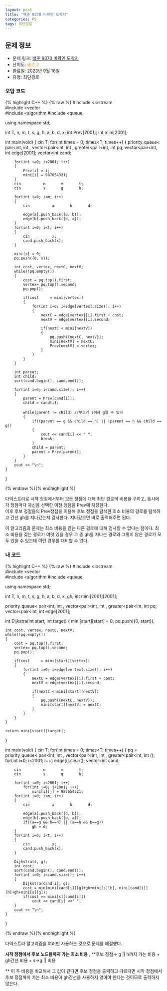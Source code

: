 ```yaml
---
layout: post
title: "백준 9370 미확인 도착지"
categories: PS
tags: 최단경로
---
```


## 문제 정보
- 문제 링크: [백준 9370 미확인 도착지](https://www.acmicpc.net/problem/9370)
- 난이도: <span style="color:#FFA500">골드 2</span>
- 완료일: 2023년 9월 16일
- 유형: 최단경로

### 오답 코드

{% highlight C++ %} {% raw %}
#include <iostream	
#include <vector	
#include <algorithm	
#include <queue	

using namespace std;

int T, n, m, t, s, g, h, a, b, d, x;
int Prev[2001];
int mini[2001];

int main(void)
{
	cin 		 T;
	for(int times = 0; times<T; times++)
	{
		priority_queue< pair<int, int	, vector<pair<int, int		, greater<pair<int, int		 	 pq;
		vector<pair<int, int		 edge[2001];
		vector<int	 cand;
		
		for(int i=0; i<2001; i++)
		{
			Prev[i] = i;
			mini[i] = 987654321;
		}
		cin 		 n 		 m 		 t;
		cin 		 s 		 g 		 h;
		
		for(int i=0; i<m; i++)
		{
			cin 		 a 		 b 		 d;
			
			edge[a].push_back({d, b});
			edge[b].push_back({d, a});
		}
		for(int i=0; i<t; i++)
		{
			cin 		 x;
			cand.push_back(x);
		}
		
		mini[s] = 0;
		pq.push({0, s});
		
		int cost, vertex, nextC, nextV;
		while(!pq.empty())
		{
			cost = pq.top().first;
			vertex= pq.top().second;
			pq.pop();
			
			if(cost 	= mini[vertex])
			{
				for(int i=0; i<edge[vertex].size(); i++)
				{
					nextC = edge[vertex][i].first + cost;
					nextV = edge[vertex][i].second;
					
					if(nextC < mini[nextV])
					{
						pq.push({nextC, nextV});
						mini[nextV] = nextC;
						Prev[nextV] = vertex;
					}
				}
			}
		}
		
		int parent;
		int child;
		sort(cand.begin(), cand.end());
		
		for(int i=0; i<cand.size(); i++)
		{
			parent = Prev[cand[i]];
			child = cand[i];
			
			while(parent != child) //부모가 s이자 g일 수 있다
			{
				if((parent == g && child == h) || (parent == h && child == g))
				{
					cout << cand[i] << " ";
					break;
				}	
				child = parent;
				parent = Prev[parent];
			}
		}
		cout << "\n";
	}
}

{% endraw %}{% endhighlight %}

다익스트라로 시작 정점에서부터 모든 정점에 대해 최단 경로의 비용을 구하고, 동시에 각 정점마다 자신을 선택한 이전 정점을 Prev에 저장한다.  
이후 후보 정점들의 Prev정점을 이용해 후보 정점을 탐색한 최소 비용의 경로를 탐색하고 간선 gh를 지나갔는지 검사한다. 지나갔으면 바로 출력해주면 된다.  

이 알고리즘의 문제는 최소 비용을 같는 다른 경로에 대해 검사할 수 없다는 점이다. 최소 비용을 갖는 경로가 여럿 있을 경우 그 중 gh를 지나는 경로와 그렇지 않은 경로가 모두 있을 수 있는데 이런 경우를 대비할 수 없다.

### 내 코드

{% highlight C++ %} {% raw %}
#include <iostream	
#include <vector	
#include <algorithm	
#include <queue	

using namespace std;

int T, n, m, t, s, g, h, a, b, d, x, gh;
int mini[2001][2001];

priority_queue< pair<int, int	, vector<pair<int, int		, greater<pair<int, int		 	 pq;
vector<pair<int, int		 edge[2001];

int Dijkstra(int start, int target)
{
	mini[start][start] = 0;
	pq.push({0, start});

	int cost, vertex, nextC, nextV;
	while(!pq.empty())
	{
		cost = pq.top().first;
		vertex= pq.top().second;
		pq.pop();

		if(cost 	= mini[start][vertex])
		{
			for(int i=0; i<edge[vertex].size(); i++)
			{
				nextC = edge[vertex][i].first + cost;
				nextV = edge[vertex][i].second;

				if(nextC < mini[start][nextV])
				{
					pq.push({nextC, nextV});
					mini[start][nextV] = nextC;
				}
			}
		}
	}
	
	return mini[start][target];
}

int main(void)
{
	cin 		 T;
	for(int times = 0; times<T; times++)
	{
		pq = priority_queue< pair<int, int	, vector<pair<int, int		, greater<pair<int, int		 	();
		for(int i=0; i<2001; i++) edge[i].clear();
		vector<int	 cand;
		
		cin 		 n 		 m 		 t;
		cin 		 s 		 g 		 h;
		
		for(int i=0; i<2001; i++)
			for(int j=0; j<2001; j++)
				mini[i][j] = 987654321;
		for(int i=0; i<m; i++)
		{
			cin 		 a 		 b 		 d;
			
			edge[a].push_back({d, b});
			edge[b].push_back({d, a});
			if((a==g && b==h) || (a==h && b==g))
				gh = d;
		}
		for(int i=0; i<t; i++)
		{
			cin 		 x;
			cand.push_back(x);
		}
		
		Dijkstra(s, g);
		int cost;
		sort(cand.begin(), cand.end());
		for(int i=0; i<cand.size(); i++)
		{
			Dijkstra(cand[i], g);
			cost = min(mini[cand[i]][g]+gh+mini[s][h], mini[cand[i]][h]+gh+mini[s][g]);
			if(cost == mini[s][cand[i]])
				cout << cand[i] <<" ";
		}
		cout << "\n";
	}
}

{% endraw %}{% endhighlight %}

다익스트라 알고리즘을 여러번 사용하는 것으로 문제를 해결했다.

**시작 정점에서 후보 노드들까지 가는 최소 비용** , **후보 정점→ g || h까지 가는 비용 + gh간선 비용 + s→g || 비용  
  
** 이 두 비용을 비교해서 그 값이 같다면 후보 정점을 출력하고 다르다면 시작 정점에서 후보 정점까지 가는 최소 비용이 gh간선을 사용하지 않아야 한다는 것이므로 출력하지 않는다.
